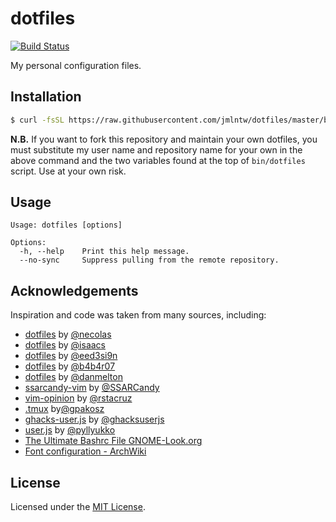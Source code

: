 # dotfiles

[![Build Status](https://travis-ci.org/jmlntw/dotfiles.svg?branch=master)](https://travis-ci.org/jmlntw/dotfiles)

My personal configuration files.

## Installation

```bash
$ curl -fsSL https://raw.githubusercontent.com/jmlntw/dotfiles/master/bin/dotfiles | bash
```

**N.B.** If you want to fork this repository and maintain your own dotfiles, you must substitute my user name and repository name for your own in the above command and the two variables found at the top of `bin/dotfiles` script. Use at your own risk.

## Usage

```
Usage: dotfiles [options]

Options:
  -h, --help    Print this help message.
  --no-sync     Suppress pulling from the remote repository.
```

## Acknowledgements

Inspiration and code was taken from many sources, including:

* [dotfiles](https://github.com/necolas/dotfiles) by [@necolas](https://github.com/necolas)
* [dotfiles](https://github.com/isaacs/dotfiles) by [@isaacs](https://github.com/isaacs)
* [dotfiles](https://github.com/eed3si9n/dotfiles) by [@eed3si9n](https://github.com/eed3si9n)
* [dotfiles](https://github.com/b4b4r07/dotfiles) by [@b4b4r07](https://github.com/b4b4r07)
* [dotfiles](https://github.com/danmelton/dotfiles) by [@danmelton](https://github.com/danmelton)
* [ssarcandy-vim](https://github.com/SSARCandy/ssarcandy-vim) by [@SSARCandy](https://github.com/SSARCandy)
* [vim-opinion](https://github.com/rstacruz/vim-opinion) by [@rstacruz](https://github.com/rstacruz)
* [.tmux](https://github.com/gpakosz/.tmux) by[@gpakosz](https://github.com/gpakosz)
* [ghacks-user.js](https://github.com/ghacksuserjs/ghacks-user.js) by [@ghacksuserjs](https://github.com/ghacksuserjs)
* [user.js](https://github.com/pyllyukko/user.js) by [@pyllyukko](https://github.com/pyllyukko)
* [The Ultimate Bashrc File GNOME-Look.org](https://gnome-look.org/content/show.php/Ultimate+Bashrc+File?content=129746)
* [Font configuration - ArchWiki](https://wiki.archlinux.org/index.php/font_configuration)

## License

Licensed under the [MIT License](LICENSE.md).
